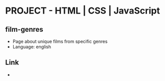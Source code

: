 # PROJECT - HTML | CSS | JavaScript
## film-genres
* Page about unique films from specific genres
* Language: english
## Link
*  
